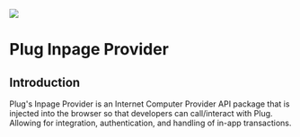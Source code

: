 ![](https://storageapi.fleek.co/fleek-team-bucket/plug-banner.png)

# Plug Inpage Provider
## Introduction

Plug's Inpage Provider is an Internet Computer Provider API package that is injected into the browser so that developers can call/interact with Plug.
Allowing for integration, authentication, and handling of in-app transactions.
